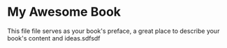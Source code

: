 # My Awesome Book

This file file serves as your book's preface, a great place to describe your book's content and ideas.sdfsdf 

